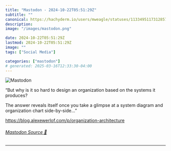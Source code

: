 ```yaml
---
title: "Mastodon - 2024-10-22T05:51:29Z"
subtitle: ""
canonical: https://hachyderm.io/users/mweagle/statuses/113349511731285701
description:
image: "/images/mastodon.png"

date: 2024-10-22T05:51:29Z
lastmod: 2024-10-22T05:51:29Z
image: ""
tags: ["Social Media"]

categories: ["mastodon"]
# generated: 2025-03-16T12:33:30-04:00
---
```

![Mastodon](/images/mastodon.png)

<p>“But why is it so hard to design an organization based on the systems it produces?</p><p>The answer reveals itself once you take a glimpse at a system diagram and organization chart side-by-side…”</p><p><a href="https://blog.alexewerlof.com/p/organization-architecture" target="_blank" rel="nofollow noopener noreferrer" translate="no"><span class="invisible">https://</span><span class="ellipsis">blog.alexewerlof.com/p/organiz</span><span class="invisible">ation-architecture</span></a></p>


###### [Mastodon Source 🐘](https://hachyderm.io/@mweagle/113349511731285701)

___
